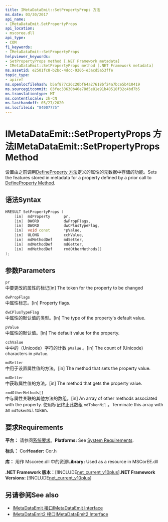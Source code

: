 ```yaml
---
title: IMetaDataEmit::SetPropertyProps 方法
ms.date: 03/30/2017
api_name:
- IMetaDataEmit.SetPropertyProps
api_location:
- mscoree.dll
api_type:
- COM
f1_keywords:
- IMetaDataEmit::SetPropertyProps
helpviewer_keywords:
- SetPropertyProps method [.NET Framework metadata]
- IMetaDataEmit::SetPropertyProps method [.NET Framework metadata]
ms.assetid: e2501fc8-b2bc-4dcc-9205-e3acd5a53ffe
topic_type:
- apiref
ms.openlocfilehash: b5af877c26c20bf64a27618bf24a7bce5b410419
ms.sourcegitcommit: 03fec33630b46e78d5e81e91b40518f32c4bd7b5
ms.translationtype: MT
ms.contentlocale: zh-CN
ms.lasthandoff: 05/27/2020
ms.locfileid: "84007775"
---
```

# <a name="imetadataemitsetpropertyprops-method"></a><span data-ttu-id="7fdcb-102">IMetaDataEmit::SetPropertyProps 方法</span><span class="sxs-lookup"><span data-stu-id="7fdcb-102">IMetaDataEmit::SetPropertyProps Method</span></span>
<span data-ttu-id="7fdcb-103">设置由之前调用[DefineProperty 方法](imetadataemit-defineproperty-method.md)定义的属性的元数据中存储的功能。</span><span class="sxs-lookup"><span data-stu-id="7fdcb-103">Sets the features stored in metadata for a property defined by a prior call to [DefineProperty Method](imetadataemit-defineproperty-method.md).</span></span>  
  
## <a name="syntax"></a><span data-ttu-id="7fdcb-104">语法</span><span class="sxs-lookup"><span data-stu-id="7fdcb-104">Syntax</span></span>  
  
```cpp  
HRESULT SetPropertyProps (
    [in]  mdProperty      pr,
    [in]  DWORD           dwPropFlags,
    [in]  DWORD           dwCPlusTypeFlag,
    [in]  void const      *pValue,
    [in]  ULONG           cchValue,
    [in]  mdMethodDef     mdSetter,
    [in]  mdMethodDef     mdGetter,
    [in]  mdMethodDef     rmdOtherMethods[]
);  
```  
  
## <a name="parameters"></a><span data-ttu-id="7fdcb-105">参数</span><span class="sxs-lookup"><span data-stu-id="7fdcb-105">Parameters</span></span>  
 `pr`  
 <span data-ttu-id="7fdcb-106">中要更改的属性的标记</span><span class="sxs-lookup"><span data-stu-id="7fdcb-106">[in] The token for the property to be changed</span></span>  
  
 `dwPropFlags`  
 <span data-ttu-id="7fdcb-107">中属性标志。</span><span class="sxs-lookup"><span data-stu-id="7fdcb-107">[in] Property flags.</span></span>  
  
 `dwCPlusTypeFlag`  
 <span data-ttu-id="7fdcb-108">中属性的默认值的类型。</span><span class="sxs-lookup"><span data-stu-id="7fdcb-108">[in] The type of the property's default value.</span></span>  
  
 `pValue`  
 <span data-ttu-id="7fdcb-109">中属性的默认值。</span><span class="sxs-lookup"><span data-stu-id="7fdcb-109">[in] The default value for the property.</span></span>  
  
 `cchValue`  
 <span data-ttu-id="7fdcb-110">中中的（Unicode）字符的计数 `pValue` 。</span><span class="sxs-lookup"><span data-stu-id="7fdcb-110">[in] The count of (Unicode) characters in `pValue`.</span></span>  
  
 `mdSetter`  
 <span data-ttu-id="7fdcb-111">中用于设置属性值的方法。</span><span class="sxs-lookup"><span data-stu-id="7fdcb-111">[in] The method that sets the property value.</span></span>  
  
 `mdGetter`  
 <span data-ttu-id="7fdcb-112">中获取属性值的方法。</span><span class="sxs-lookup"><span data-stu-id="7fdcb-112">[in] The method that gets the property value.</span></span>  
  
 `rmdOtherMethods[]`  
 <span data-ttu-id="7fdcb-113">中与属性关联的其他方法的数组。</span><span class="sxs-lookup"><span data-stu-id="7fdcb-113">[in] An array of other methods associated with the property.</span></span> <span data-ttu-id="7fdcb-114">使用标记终止此数组 `mdTokenNil` 。</span><span class="sxs-lookup"><span data-stu-id="7fdcb-114">Terminate this array with an `mdTokenNil` token.</span></span>  
  
## <a name="requirements"></a><span data-ttu-id="7fdcb-115">要求</span><span class="sxs-lookup"><span data-stu-id="7fdcb-115">Requirements</span></span>  
 <span data-ttu-id="7fdcb-116">**平台：** 请参阅[系统要求](../../get-started/system-requirements.md)。</span><span class="sxs-lookup"><span data-stu-id="7fdcb-116">**Platforms:** See [System Requirements](../../get-started/system-requirements.md).</span></span>  
  
 <span data-ttu-id="7fdcb-117">**标头：** Cor</span><span class="sxs-lookup"><span data-stu-id="7fdcb-117">**Header:** Cor.h</span></span>  
  
 <span data-ttu-id="7fdcb-118">**库：** 用作 Mscoree.dll 中的资源</span><span class="sxs-lookup"><span data-stu-id="7fdcb-118">**Library:** Used as a resource in MSCorEE.dll</span></span>  
  
 <span data-ttu-id="7fdcb-119">**.NET Framework 版本：**[!INCLUDE[net_current_v10plus](../../../../includes/net-current-v10plus-md.md)]</span><span class="sxs-lookup"><span data-stu-id="7fdcb-119">**.NET Framework Versions:** [!INCLUDE[net_current_v10plus](../../../../includes/net-current-v10plus-md.md)]</span></span>  
  
## <a name="see-also"></a><span data-ttu-id="7fdcb-120">另请参阅</span><span class="sxs-lookup"><span data-stu-id="7fdcb-120">See also</span></span>

- [<span data-ttu-id="7fdcb-121">IMetaDataEmit 接口</span><span class="sxs-lookup"><span data-stu-id="7fdcb-121">IMetaDataEmit Interface</span></span>](imetadataemit-interface.md)
- [<span data-ttu-id="7fdcb-122">IMetaDataEmit2 接口</span><span class="sxs-lookup"><span data-stu-id="7fdcb-122">IMetaDataEmit2 Interface</span></span>](imetadataemit2-interface.md)
